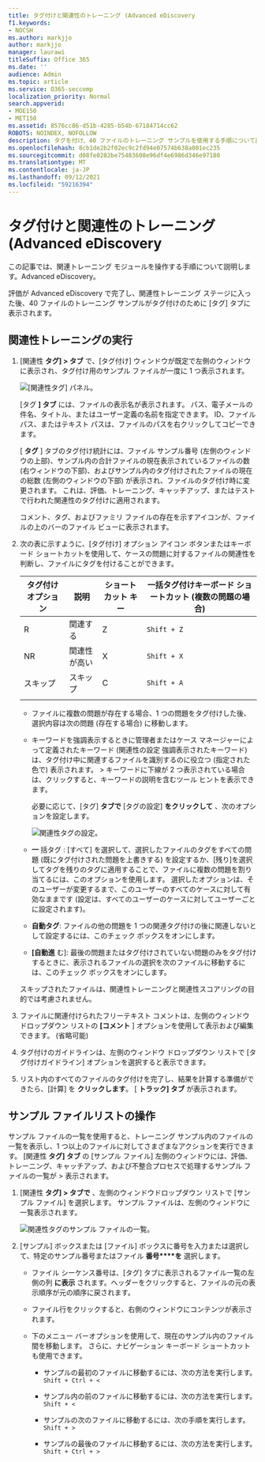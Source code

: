 ```yaml
---
title: タグ付けと関連性のトレーニング (Advanced eDiscovery
f1.keywords:
- NOCSH
ms.author: markjjo
author: markjjo
manager: laurawi
titleSuffix: Office 365
ms.date: ''
audience: Admin
ms.topic: article
ms.service: O365-seccomp
localization_priority: Normal
search.appverid:
- MOE150
- MET150
ms.assetid: 8576cc86-d51b-4285-b54b-67184714cc62
ROBOTS: NOINDEX, NOFOLLOW
description: タグを付け、40 ファイルのトレーニング サンプルを使用する手順について説明します。この手順は、Advanced eDiscovery。
ms.openlocfilehash: 8cb1de2b2f02ec9c2fd94e07574b638a001ec235
ms.sourcegitcommit: d08fe0282be75483608e96df4e6986d346e97180
ms.translationtype: MT
ms.contentlocale: ja-JP
ms.lasthandoff: 09/12/2021
ms.locfileid: "59216394"
---
```

# <a name="tagging-and-relevance-training-in-advanced-ediscovery"></a>タグ付けと関連性のトレーニング (Advanced eDiscovery
  
この記事では、関連トレーニング モジュールを操作する手順について説明します。Advanced eDiscovery。
  
評価が Advanced eDiscovery で完了し、関連性トレーニング ステージに入った後、40 ファイルのトレーニング サンプルがタグ付けのために [タグ] タブに表示されます。
  
## <a name="performing-relevance-training"></a>関連性トレーニングの実行

1. [関連性 **タグ] \> タブ** で、[タグ付け] ウィンドウが既定で左側のウィンドウに表示され、タグ付け用のサンプル ファイルが一度に 1 つ表示されます。

    ![[関連性タグ] パネル。](../media/0cf19ab4-b427-4a7f-8749-0f4ed9afaf58.png)
  
    [タグ **] タブ** には、ファイルの表示名が表示されます。 パス、電子メールの件名、タイトル、またはユーザー定義の名前を指定できます。 ID、ファイル パス、またはテキスト パスは、ファイルのパスを右クリックしてコピーできます。

    [ **タグ** ] タブのタグ付け統計には、ファイル サンプル番号 (左側のウィンドウの上部)、サンプル内の合計ファイルの現在表示されているファイルの数 (右ウィンドウの下部)、およびサンプル内のタグ付けされたファイルの現在の総数 (左側のウィンドウの下部) が表示され、ファイルのタグ付け時に変更されます。 これは、評価、トレーニング、キャッチアップ、またはテストで行われた関連性のタグ付けに適用されます。

    コメント、タグ、およびファミリ ファイルの存在を示すアイコンが、ファイルの上のバーのファイル ビューに表示されます。

2. 次の表に示すように、[タグ付け] オプション アイコン ボタンまたはキーボード ショートカットを使用して、ケースの問題に対するファイルの関連性を判断し、ファイルにタグを付けることができます。

   |**タグ付けオプション**|**説明**|**ショートカット キー**|**一括タグ付けキーボード ショートカット (複数の問題の場合)**|
   |-----|-----|-----|-----|
   |R  <br/> |関連する  <br/> |Z  <br/> |`Shift + Z`  <br/> |
   |NR  <br/> |関連性が高い  <br/> |X  <br/> |`Shift + X`  <br/> |
   |スキップ  <br/> |スキップ  <br/> |C  <br/> |`Shift + A`  <br/> |
   |||||

   - ファイルに複数の問題が存在する場合、1 つの問題をタグ付けした後、選択内容は次の問題 (存在する場合) に移動します。  

   - キーワードを強調表示するときに管理者またはケース マネージャーによって定義されたキーワード (関連性の設定 強調表示されたキーワード) は、タグ付け中に関連するファイルを識別するのに役立つ (指定された色で) 表示されます。 \> キーワードに下線が 2 つ表示されている場合は、クリックすると、キーワードの説明を含むツール ヒントを表示できます。

     必要に応じて、[タグ] **タブで** [タグの設定] **をクリックして** 、次のオプションを設定します。

      ![関連性タグの設定。](../media/533e89fa-7eb4-409e-ab07-f5aab9296dd8.png)
  
   - **一** 括タグ : [すべて] を選択して、選択したファイルのタグをすべての問題 (既にタグ付けされた問題を上書きする) を設定するか、[残り]を選択してタグを残りのタグに適用することで、ファイルに複数の問題を割り当てるには、このオプションを使用します。 選択したオプションは、そのユーザーが変更するまで、このユーザーのすべてのケースに対して有効なままです (設定は、すべてのユーザーのケースに対してユーザーごとに設定されます)。

   - **自動タグ**: ファイルの他の問題を 1 つの関連タグ付けの後に関連しないとして設定するには、このチェック ボックスをオンにします。

   - **[自動進** む]: 最後の問題またはタグ付けされていない問題のみをタグ付けするときに、表示されるファイルの選択を次のファイルに移動するには、このチェック ボックスをオンにします。

    スキップされたファイルは、関連性トレーニングと関連性スコアリングの目的では考慮されません。

3. ファイルに関連付けられたフリーテキスト コメントは、左側のウィンドウ ドロップダウン リストの **[コメント** ] オプションを使用して表示および編集できます。 (省略可能)

4. タグ付けのガイドラインは、左側のウィンドウ ドロップダウン リストで [タグ付けガイドライン] オプションを選択すると表示できます。

5. リスト内のすべてのファイルのタグ付けを完了し、結果を計算する準備ができたら、[計算] を **クリックします**。 [ **トラック] タブ** が表示されます。  

## <a name="working-with-the-sample-files-list"></a>サンプル ファイルリストの操作

サンプル ファイルの一覧を使用すると、トレーニング サンプル内のファイルの一覧を表示し、1 つ以上のファイルに対してさまざまなアクションを実行できます。 [関連性 **タグ] タブ** の [サンプル ファイル] 左側のウィンドウには、評価、トレーニング、キャッチアップ、および不整合プロセスで処理するサンプル ファイルの一覧が \> 表示されます。
  
1. [関連性 **タグ] \> タブで** 、左側のウィンドウドロップダウン リストで [サンプル ファイル] を選択します。 サンプル ファイルは、左側のウィンドウに一覧表示されます。

    ![関連性タグのサンプル ファイルの一覧。](../media/fd058bdd-645a-4af1-a1eb-bff08581cb18.png)
  
2. [サンプル] ボックスまたは [ファイル] ボックスに番号を入力または選択して、特定のサンプル番号またはファイル **番号****を** 選択します。

   - ファイル シーケンス番号は、[タグ] タブに表示されるファイル一覧の左側の列 **に表示** されます。ヘッダーをクリックすると、ファイルの元の表示順序が元の順序に戻されます。

   - ファイル行をクリックすると、右側のウィンドウにコンテンツが表示されます。

   - 下のメニュー バーオプションを使用して、現在のサンプル内のファイル間を移動します。 さらに、ナビゲーション キーボード ショートカットも使用できます。
  
     - サンプルの最初のファイルに移動するには、次の方法を実行します。 `Shift + Ctrl + <`

     - サンプル内の前のファイルに移動するには、次の方法を実行します。 `Shift + <`

     - サンプルの次のファイルに移動するには、次の手順を実行します。 `Shift + >`

     - サンプルの最後のファイルに移動するには、次の方法を実行します。 `Shift + Ctrl + >`
